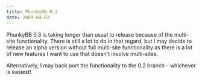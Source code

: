 ```yaml
---
title: PhunkyBB 0.3
date: 2009-04-02
---
```

PhunkyBB 0.3 is taking longer than usual to release because of the multi-site functionality. There is still a lot to do in that regard, but I may decide to release an alpha version without full multi-site functionality as there is a lot of new features I want to use that doesn't involve multi-sites.

Alternatively, I may back port the functionality to the 0.2 branch - whichever is easiest!

